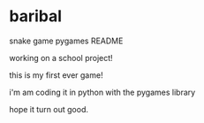 # baribal
snake game pygames
README

working on a school project!

this is my first ever game!

i'm am coding it in python with the pygames library

hope it turn out good.

